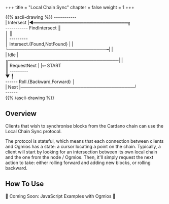 +++
title = "Local Chain Sync"
chapter = false
weight = 1
+++


{{% ascii-drawing %}}
*-----------*                                              
| Intersect |◀══════════════════════════════╗              
*-----------*         FindIntersect         ║              
      │                                     ║              
      │                                *---------*         
      │ Intersect.{Found,NotFound}     |         |         
      └───────────────────────────────╼|         |         
                                       |   Idle  |         
   ╔═══════════════════════════════════|         |         
   ║            RequestNext            |         |⇦ START  
   ║                                   *---------*         
   ▼                                        ╿              
*------*       Roll.{Backward,Forward}      │              
| Next |────────────────────────────────────┘              
*------*                                                   
{{% /ascii-drawing %}}

## Overview

Clients that wish to synchronise blocks from the Cardano chain can use the Local Chain Sync protocol.

The protocol is stateful, which means that each connection between clients and Ogmios has a state: a  cursor locating a point on the chain. Typically, a client will  start by looking for an intersection between its own local chain and the one from the node / Ogmios. Then, it'll simply request the next action to take: either rolling forward and adding new blocks, or rolling backward.

## How To Use

🚧 Coming Soon: JavaScript Examples with Ogmios 🚧
